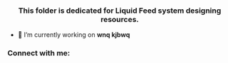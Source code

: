 <h3 align="center">This folder is dedicated for Liquid Feed system designing resources.</h3>

- 🔭 I’m currently working on **wnq kjbwq**

<h3 align="left">Connect with me:</h3>
<p align="left">
</p>
